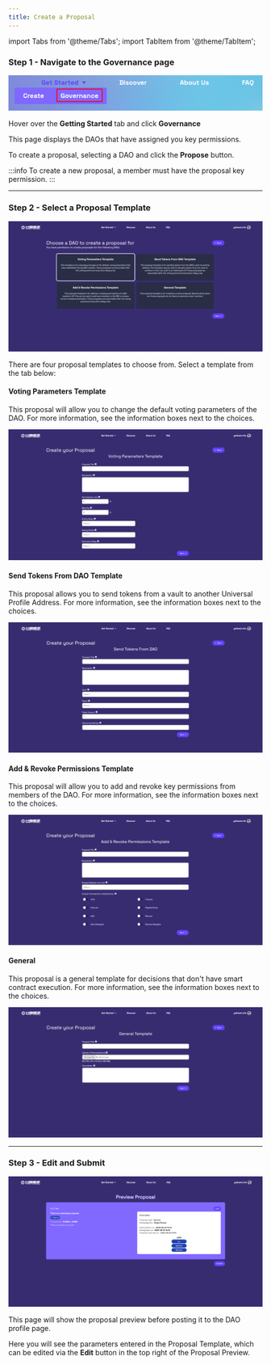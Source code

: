 ```yaml
---
title: Create a Proposal
---
```


import Tabs from '@theme/Tabs';
import TabItem from '@theme/TabItem';

### Step 1 - Navigate to the Governance page
<div style={{textAlign: 'center'}}>

![3-1](./img/3-1_governance.png)

</div>

Hover over the **Getting Started** tab and click **Governance**

This page displays the DAOs that have assigned you key permissions.

To create a proposal, selecting a DAO and click the **Propose** button.

:::info
To create a new proposal, a member must have the proposal key permission.
:::

---
### Step 2 - Select a Proposal Template
![4-2-0](./img/4-2-0_template.png)

There are four proposal templates to choose from. Select a template from the tab below:

<Tabs>

<TabItem value="voting-parameters" label="Voting Parameters">

#### Voting Parameters Template
This proposal will allow you to change the default voting parameters of the DAO. For more information, see the information boxes next to the choices. 

![4-2-1](./img/4-2-1_parameters.png)

</TabItem>

<TabItem value="send-token-from-dao" label="Send Tokens From DAO">

#### Send Tokens From DAO Template
This proposal allows you to send tokens from a vault to another Universal Profile Address. For more information, see the information boxes next to the choices. 

![4-2-2](./img/4-2-2_send_tokens.png)

</TabItem>

<TabItem value="add-revoke" label="Add & Revoke Permissions">

#### Add & Revoke Permissions Template
This proposal will allow you to add and revoke key permissions from members of the DAO. For more information, see the information boxes next to the choices. 

![4-2-3](./img/4-2-3_permissions.png)

</TabItem>

<TabItem value="general" label="General">

#### General
This proposal is a general template for decisions that don't have smart contract execution. For more information, see the information boxes next to the choices. 

![4-2-4](./img/4-2-4_general.png)

</TabItem>

</Tabs>

---
### Step 3 - Edit and Submit
![4-3](./img/4-3_submit.png)

This page will show the proposal preview before posting it to the DAO profile page. 

Here you will see the parameters entered in the Proposal Template, which can be edited via the **Edit** button in the top right of the Proposal Preview. 
